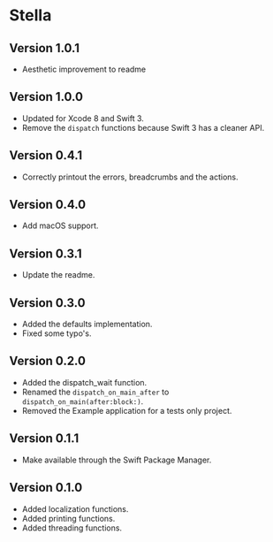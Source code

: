 # Stella

## Version 1.0.1
* Aesthetic improvement to readme

## Version 1.0.0

- Updated for Xcode 8 and Swift 3.
- Remove the `dispatch` functions because Swift 3 has a cleaner API.

## Version 0.4.1

- Correctly printout the errors, breadcrumbs and the actions.

## Version 0.4.0

- Add macOS support.

## Version 0.3.1

- Update the readme.

## Version 0.3.0

- Added the defaults implementation.
- Fixed some typo's.

## Version 0.2.0

- Added the dispatch_wait function.
- Renamed the `dispatch_on_main_after` to `dispatch_on_main(after:block:)`.
- Removed the Example application for a tests only project.

## Version 0.1.1

- Make available through the Swift Package Manager.

## Version 0.1.0

- Added localization functions.
- Added printing functions.
- Added threading functions.

